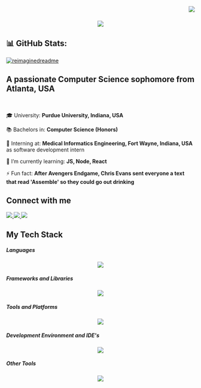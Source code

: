 <img align="right" src="https://visitor-badge.laobi.icu/badge?page_id=ArshSSandhu.ArshSSandhu" />

<h1 align="center">
    <img src="https://readme-typing-svg.herokuapp.com/?font=Righteous&size=35&center=true&vCenter=true&width=500&height=70&duration=4000&lines=Welcome+Coders!+👋;+I'm+Arshpreet+Singh+Sandhu!;+2nd+Year+at+Purdue+University;" />
</h1>

## 📊 GitHub Stats:
[![reimaginedreadme](https://myreadme.vercel.app/api/embed/ArshSSandhu?panels=userstatistics,toprepositories,toplanguages,commitgraph)](https://boulderbugle.com/reimaginedreadme-D76PMmZg)

<h2 align="left">A passionate Computer Science sophomore from Atlanta, USA</h2>
<br/>
<div align="left">

 🎓 University: **Purdue University, Indiana, USA**

 📚 Bachelors in: **Computer Science (Honors)**
 
 🔭 Interning at: **Medical Informatics Engineering, Fort Wayne, Indiana, USA** as software development intern
 
 🌱 I’m currently learning: **JS, Node, React**

 ⚡ Fun fact: **After Avengers Endgame, Chris Evans sent everyone a text that read 'Assemble' so they could go out drinking**

 </div>

<h2 align="left">Connect with me</h2>
<div align="left"> 
  <a href="mailto:arshsandhu9933@gmail.com">
    <img src="https://skillicons.dev/icons?i=gmail" />
  </a>
  <a href="https://linkedin.com/in/arshpreet-singh-sandhu-ba0a14256" target="_blank">
    <img src="https://skillicons.dev/icons?i=linkedin" />
  </a>
  <a href="https://www.instagram.com/arsh__sandhu2912/" target="_blank">
     <img src="https://skillicons.dev/icons?i=instagram" target="_blank" /> 
  </a>
</div>

<h2 align="left">My Tech Stack</h2>
<div align="center">
    <h5 align="left">Languages</h5> <img src="https://skillicons.dev/icons?i=javascript,typescript,java,html,css,python,cpp" />
    <br/>
    <h5 align="left">Frameworks and Libraries</h5> <img src="https://skillicons.dev/icons?i=nodejs,express,react,bootstrap" />
    <br/>
    <h5 align="left">Tools and Platforms</h5> <img src="https://skillicons.dev/icons?i=git,github,npm,vercel" />
    <br/>
    <h5 align="left">Development Environment and IDE's</h5> <img src="https://skillicons.dev/icons?i=eclipse,pycharm,vscode,replit" />
    <br/>
    <h5 align="left">Other Tools</h5> <img src="https://skillicons.dev/icons?i=babel,discord,notion,ps,apple,windows,powershell,stackoverflow" />
    
</div>



